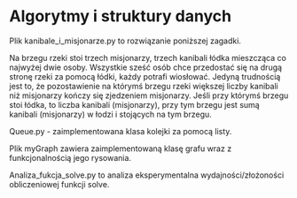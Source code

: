 # Algorytmy i struktury danych

Plik kanibale_i_misjonarze.py to rozwiązanie poniższej zagadki.

Na brzegu rzeki stoi trzech misjonarzy, trzech kanibali łódka mieszcząca co najwyżej dwie osoby. Wszystkie sześć osób chce przedostać się na drugą stronę rzeki za pomocą łódki, każdy potrafi wiosłować. Jedyną trudnością jest to, że pozostawienie na którymś brzegu rzeki większej liczby kanibali niż misjonarzy kończy się zjedzeniem misjonarzy. Jeśli przy którymś brzegu stoi łódka, to liczba kanibali (misjonarzy), przy tym brzegu jest sumą kanibali (misjonarzy) w łodzi i stojących na tym brzegu.

Queue.py - zaimplementowana klasa kolejki za pomocą listy.

Plik myGraph zawiera zaimplementowaną klasę grafu wraz z funkcjonalnością jego rysowania.

Analiza_fukcja_solve.py to analiza eksperymentalna wydajności/złożoności obliczeniowej funkcji solve.
